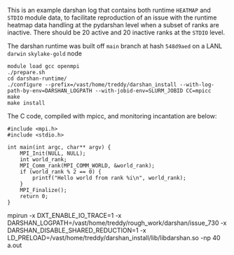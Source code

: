 This is an example darshan log that contains both runtime
`HEATMAP` and `STDIO` module data, to facilitate reproduction
of an issue with the runtime heatmap data handling at the pydarshan level
when a subset of ranks are inactive. There should be 20 active
and 20 inactive ranks at the `STDIO` level.

The darshan runtime was built off `main` branch at
hash `548d9aed` on a LANL `darwin` `skylake-gold` node

```
module load gcc openmpi
./prepare.sh
cd darshan-runtime/
./configure --prefix=/vast/home/treddy/darshan_install --with-log-path-by-env=DARSHAN_LOGPATH --with-jobid-env=SLURM_JOBID CC=mpicc
make
make install
```

The C code, compiled with mpicc, and monitoring incantation are below:

```
#include <mpi.h>
#include <stdio.h>

int main(int argc, char** argv) {
    MPI_Init(NULL, NULL);
    int world_rank;
    MPI_Comm_rank(MPI_COMM_WORLD, &world_rank);
    if (world_rank % 2 == 0) {
        printf("Hello world from rank %i\n", world_rank);
    }
    MPI_Finalize();
    return 0;
}
```

mpirun -x DXT_ENABLE_IO_TRACE=1 -x DARSHAN_LOGPATH=/vast/home/treddy/rough_work/darshan/issue_730 -x DARSHAN_DISABLE_SHARED_REDUCTION=1 -x LD_PRELOAD=/vast/home/treddy/darshan_install/lib/libdarshan.so -np 40 a.out
